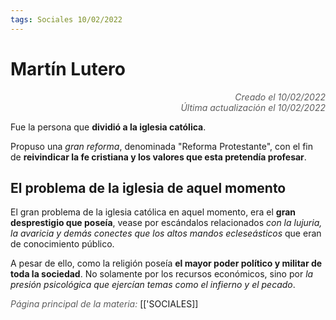 ```yaml
---
tags: Sociales 10/02/2022
---
```


# Martín Lutero
<div style="text-align: right; opacity: 0.7; font-style: italic;">Creado el 10/02/2022</div>
<div style="text-align: right; opacity: 0.7; font-style: italic;">Última actualización el 10/02/2022</div>

Fue la persona que **dividió a la iglesia católica**.

Propuso una *gran reforma*, denominada "Reforma Protestante", con el fin de **reivindicar la fe cristiana y los valores que esta pretendía profesar**.

## El problema de la iglesia de aquel momento

El gran problema de la iglesia católica en aquel momento, era el **gran desprestigio que poseía**, vease por escándalos relacionados *con la lujuria, la avaricia y demás conectes que los altos mandos ecleseásticos* que eran de conocimiento público.

A pesar de ello, como la religión poseía **el mayor poder político y militar de toda la sociedad**.
No solamente por los recursos económicos, sino por *la presión psicológica que ejercían temas como el infierno y el pecado*.


<span style="opacity: 0.7; font-style: italic;">Página principal de la materia:</span> [['SOCIALES]]